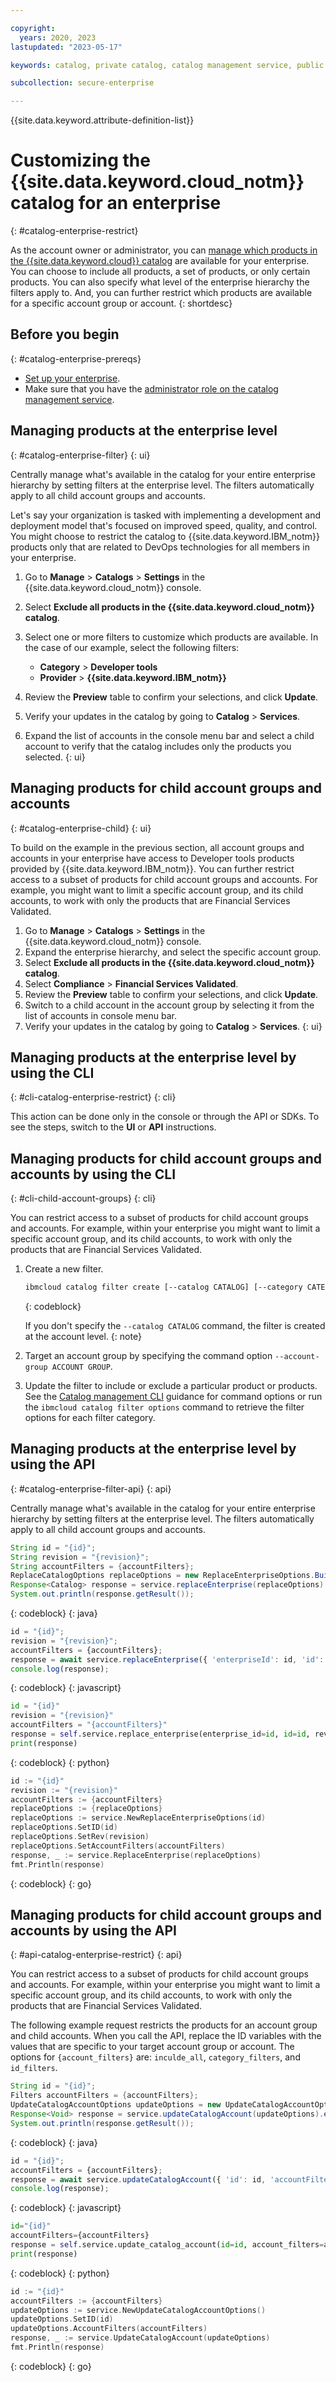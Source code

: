 ```yaml
---

copyright:
  years: 2020, 2023
lastupdated: "2023-05-17"

keywords: catalog, private catalog, catalog management service, public catalog, enterprise account, child account, account group, enterprise, IBM Cloud catalog

subcollection: secure-enterprise

---
```


{{site.data.keyword.attribute-definition-list}}


# Customizing the {{site.data.keyword.cloud_notm}} catalog for an enterprise
{: #catalog-enterprise-restrict}

As the account owner or administrator, you can [manage which products in the {{site.data.keyword.cloud}} catalog](/docs/account?topic=account-cm-video) are available for your enterprise. You can choose to include all products, a set of products, or only certain products. You can also specify what level of the enterprise hierarchy the filters apply to. And, you can further restrict which products are available for a specific account group or account.
{: shortdesc}

## Before you begin
{: #catalog-enterprise-prereqs}

* [Set up your enterprise](/docs/secure-enterprise?topic=secure-enterprise-enterprise-tutorial).
* Make sure that you have the [administrator role on the catalog management service](/docs/account?topic=account-account-services#catalog-management-account-management).

## Managing products at the enterprise level
{: #catalog-enterprise-filter}
{: ui}

Centrally manage what's available in the catalog for your entire enterprise hierarchy by setting filters at the enterprise level. The filters automatically apply to all child account groups and accounts.

Let's say your organization is tasked with implementing a development and deployment model that's focused on improved speed, quality, and control. You might choose to restrict the catalog to {{site.data.keyword.IBM_notm}} products only that are related to DevOps technologies for all members in your enterprise.

1. Go to **Manage** > **Catalogs** > **Settings** in the {{site.data.keyword.cloud_notm}} console.
2. Select **Exclude all products in the {{site.data.keyword.cloud_notm}} catalog**.
3. Select one or more filters to customize which products are available. In the case of our example, select the following filters:

   * **Category** > **Developer tools**
   * **Provider** > **{{site.data.keyword.IBM_notm}}**
4. Review the **Preview** table to confirm your selections, and click **Update**.
5. Verify your updates in the catalog by going to **Catalog** > **Services**.
6. Expand the list of accounts in the console menu bar and select a child account to verify that the catalog includes only the products you selected.
{: ui}

## Managing products for child account groups and accounts
{: #catalog-enterprise-child}
{: ui}

To build on the example in the previous section, all account groups and accounts in your enterprise have access to Developer tools products provided by {{site.data.keyword.IBM_notm}}. You can further restrict access to a subset of products for child account groups and accounts. For example, you might want to limit a specific account group, and its child accounts, to work with only the products that are Financial Services Validated.

1. Go to **Manage** > **Catalogs** > **Settings** in the {{site.data.keyword.cloud_notm}} console.
2. Expand the enterprise hierarchy, and select the specific account group.
3. Select **Exclude all products in the {{site.data.keyword.cloud_notm}} catalog**.
4. Select **Compliance** > **Financial Services Validated**.
5. Review the **Preview** table to confirm your selections, and click **Update**.
6. Switch to a child account in the account group by selecting it from the list of accounts in console menu bar.
7. Verify your updates in the catalog by going to **Catalog** > **Services**.
{: ui}

## Managing products at the enterprise level by using the CLI
{: #cli-catalog-enterprise-restrict}
{: cli}

This action can be done only in the console or through the API or SDKs. To see the steps, switch to the **UI** or **API** instructions.

## Managing products for child account groups and accounts by using the CLI
{: #cli-child-account-groups}
{: cli}

You can restrict access to a subset of products for child account groups and accounts. For example, within your enterprise you might want to limit a specific account group, and its child accounts, to work with only the products that are Financial Services Validated.

1. Create a new filter.

   ```bash
   ibmcloud catalog filter create [--catalog CATALOG] [--category CATEGORY] [--compliance COMPLIANCE] [--deployment-target TARGET] [--exclude-list LIST] [--include-all ALL] [--include-list LIST] [--offering-format FORMAT] [--pricing-plan PLAN] [--provider PROVIDER] [--release RELEASE] [--type TYPE]
   ```
   {: codeblock}

   If you don't specify the `--catalog CATALOG` command, the filter is created at the account level.
   {: note}

1. Target an account group by specifying the command option `--account-group ACCOUNT GROUP`.
1. Update the filter to include or exclude a particular product or products. See the [Catalog management CLI](https://cloud.ibm.com/docs/cli?topic=cli-manage-catalogs-plugin#create-filter) guidance for command options or run the `ibmcloud catalog filter options` command to retrieve the filter options for each filter category.


## Managing products at the enterprise level by using the API
{: #catalog-enterprise-filter-api}
{: api}

Centrally manage what's available in the catalog for your entire enterprise hierarchy by setting filters at the enterprise level. The filters automatically apply to all child account groups and accounts.

```java
String id = "{id}";
String revision = "{revision}";
String accountFilters = {accountFilters};
ReplaceCatalogOptions replaceOptions = new ReplaceEnterpriseOptions.Builder().enterpriseId(id).id(id).rev(revision).accountFilters(accountFilters).build();
Response<Catalog> response = service.replaceEnterprise(replaceOptions).execute();
System.out.println(response.getResult());
```
{: codeblock}
{: java}

```javascript
id = "{id}";
revision = "{revision}";
accountFilters = {accountFilters};
response = await service.replaceEnterprise({ 'enterpriseId': id, 'id': id, 'rev': revision, 'accountFilters': accountFilters, });
console.log(response);
```
{: codeblock}
{: javascript}

```python
id = "{id}"
revision = "{revision}"
accountFilters = "{accountFilters}"
response = self.service.replace_enterprise(enterprise_id=id, id=id, rev=revision, account_filters= accountFilters)
print(response)
```
{: codeblock}
{: python}

```go
id := "{id}"
revision := "{revision}"
accountFilters := {accountFilters}
replaceOptions := {replaceOptions}
replaceOptions := service.NewReplaceEnterpriseOptions(id)
replaceOptions.SetID(id)
replaceOptions.SetRev(revision)
replaceOptions.SetAccountFilters(accountFilters)
response, _ := service.ReplaceEnterprise(replaceOptions)
fmt.Println(response)
```
{: codeblock}
{: go}

## Managing products for child account groups and accounts by using the API
{: #api-catalog-enterprise-restrict}
{: api}

You can restrict access to a subset of products for child account groups and accounts. For example, within your enterprise you might want to limit a specific account group, and its child accounts, to work with only the products that are Financial Services Validated.

The following example request restricts the products for an account group and child accounts. When you call the API, replace the ID variables with the values that are specific to your target account group or account. The options for `{account_filters}` are: `inculde_all`, `category_filters`, and `id_filters`.

```java
String id = "{id}";
Filters accountFilters = {accountFilters};
UpdateCatalogAccountOptions updateOptions = new UpdateCatalogAccountOptions.Builder().id(id).accountFilters(accountFilters).build();
Response<Void> response = service.updateCatalogAccount(updateOptions).execute();
System.out.println(response.getResult());
```
{: codeblock}
{: java}

```javascript
id = "{id}";
accountFilters = {accountFilters};
response = await service.updateCatalogAccount({ 'id': id, 'accountFilters': accountFilters });
console.log(response);
```
{: codeblock}
{: javascript}

```python
id="{id}"
accountFilters={accountFilters}
response = self.service.update_catalog_account(id=id, account_filters=accountFilters)
print(response)
```
{: codeblock}
{: python}

```go
id := "{id}"
accountFilters := {accountFilters}
updateOptions := service.NewUpdateCatalogAccountOptions()
updateOptions.SetID(id)
updateOptions.AccountFilters(accountFilters)
response, _ := service.UpdateCatalogAccount(updateOptions)
fmt.Println(response)
```
{: codeblock}
{: go}
